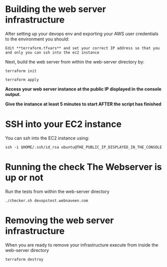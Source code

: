 # Building the web server infrastructure

After setting up your devops env and exporting your AWS user credentials to the environment you should:

``Edit **terraform.tfvars** and set your correct IP address so that you and only you can ssh into the ec2 instance``

Next, build the web server from within the web-server directory by:

``terraform init``

``terraform apply``

**Access your web server instance at the public IP displayed in the console output.**

**Give the instance at least 5 minutes to start AFTER the script has finished**

# SSH into your EC2 instance

You can ssh into the EC2 instance using:

``ssh -i $HOME/.ssh/id_rsa ubuntu@THE_PUBLIC_IP_DISPLAYED_IN_THE_CONSOLE``
# Running the check The Webserver is up or not

Run the tests from within the web-server directory

``./checker.sh devopstest.webnaveen.com``

# Removing the web server infrastructure

When you are ready to remove your infrastructure execute from inside the web-server directory

``terraform destroy``
